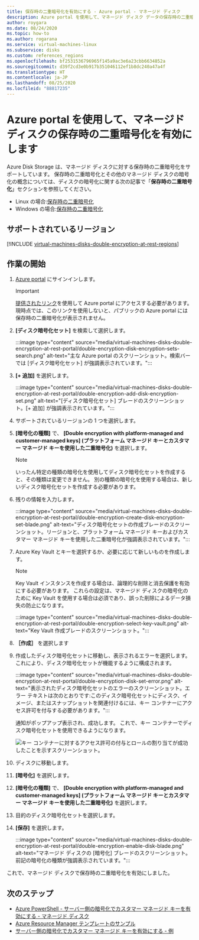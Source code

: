 ```yaml
---
title: 保存時の二重暗号化を有効にする - Azure portal - マネージド ディスク
description: Azure portal を使用して、マネージド ディスク データの保存時の二重暗号化を有効にします。
author: roygara
ms.date: 08/24/2020
ms.topic: how-to
ms.author: rogarana
ms.service: virtual-machines-linux
ms.subservice: disks
ms.custom: references_regions
ms.openlocfilehash: bf2531536796965f145a9ac3e6a23cbb6634852a
ms.sourcegitcommit: d39f2cd3e0b917b351046112ef1b8dc240a47a4f
ms.translationtype: HT
ms.contentlocale: ja-JP
ms.lasthandoff: 08/25/2020
ms.locfileid: "88817235"
---
```

# <a name="use-the-azure-portal-to-enable-double-encryption-at-rest-for-managed-disks"></a>Azure portal を使用して、マネージド ディスクの保存時の二重暗号化を有効にします

Azure Disk Storage は、マネージド ディスクに対する保存時の二重暗号化をサポートしています。 保存時の二重暗号化とその他のマネージド ディスクの暗号化の概念については、ディスクの暗号化に関する次の記事で「**保存時の二重暗号化**」セクションを参照してください。

- Linux の場合:[保存時の二重暗号化](./linux/disk-encryption.md#double-encryption-at-rest)
- Windows の場合:[保存時の二重暗号化](./windows/disk-encryption.md#double-encryption-at-rest)

## <a name="supported-regions"></a>サポートされているリージョン

[!INCLUDE [virtual-machines-disks-double-encryption-at-rest-regions](../../includes/virtual-machines-disks-double-encryption-at-rest-regions.md)]

## <a name="getting-started"></a>作業の開始

1. [Azure portal](https://aka.ms/diskencryptionupdates) にサインインします。

    > [!IMPORTANT]
    > [提供されたリンク](https://aka.ms/diskencryptionupdates)を使用して Azure portal にアクセスする必要があります。 現時点では、このリンクを使用しないと、パブリックの Azure portal には保存時の二重暗号化が表示されません。

1. **[ディスク暗号化セット]** を検索して選択します。

    :::image type="content" source="media/virtual-machines-disks-double-encryption-at-rest-portal/double-encryption-disk-encryption-sets-search.png" alt-text="主な Azure portal のスクリーンショット。検索バーでは [ディスク暗号化セット] が強調表示されています。":::

1. **[+ 追加]** を選択します。

    :::image type="content" source="media/virtual-machines-disks-double-encryption-at-rest-portal/double-encryption-add-disk-encryption-set.png" alt-text="[ディスク暗号化セット] ブレードのスクリーンショット。[+ 追加] が強調表示されています。":::

1. サポートされているリージョンの 1 つを選択します。
1. **[暗号化の種類]** で、 **[Double encryption with platform-managed and customer-managed keys] (プラットフォーム マネージド キーとカスタマー マネージド キーを使用した二重暗号化)** を選択します。

    > [!NOTE]
    > いったん特定の種類の暗号化を使用してディスク暗号化セットを作成すると、その種類は変更できません。 別の種類の暗号化を使用する場合は、新しいディスク暗号化セットを作成する必要があります。

1. 残りの情報を入力します。

    :::image type="content" source="media/virtual-machines-disks-double-encryption-at-rest-portal/double-encryption-create-disk-encryption-set-blade.png" alt-text="ディスク暗号化セットの作成ブレードのスクリーンショット。リージョンと、プラットフォーム マネージド キーおよびカスタマー マネージド キーを使用した二重暗号化が強調表示されています。":::

1. Azure Key Vault とキーを選択するか、必要に応じて新しいものを作成します。

    > [!NOTE]
    > Key Vault インスタンスを作成する場合は、論理的な削除と消去保護を有効にする必要があります。 これらの設定は、マネージド ディスクの暗号化のために Key Vault を使用する場合は必須であり、誤った削除によるデータ損失の防止になります。

    :::image type="content" source="media/virtual-machines-disks-double-encryption-at-rest-portal/double-encryption-select-key-vault.png" alt-text="Key Vault 作成ブレードのスクリーンショット。":::

1. **［作成］** を選択します
1. 作成したディスク暗号化セットに移動し、表示されるエラーを選択します。 これにより、ディスク暗号化セットが機能するように構成されます。

    :::image type="content" source="media/virtual-machines-disks-double-encryption-at-rest-portal/double-encryption-disk-set-error.png" alt-text="表示されたディスク暗号化セットのエラーのスクリーンショット。エラー テキストは次のとおりです:このディスク暗号化セットにディスク、イメージ、またはスナップショットを関連付けるには、キー コンテナーにアクセス許可を付与する必要があります。":::

    通知がポップアップ表示され、成功します。 これで、キー コンテナーでディスク暗号化セットを使用できるようになります。
    
    ![キー コンテナーに対するアクセス許可の付与とロールの割り当てが成功したことを示すスクリーンショット。](media/virtual-machines-disks-double-encryption-at-rest-portal/disk-encryption-notification-success.png)

1. ディスクに移動します。
1. **[暗号化]** を選択します。
1. **[暗号化の種類]** で、 **[Double encryption with platform-managed and customer-managed keys] (プラットフォーム マネージド キーとカスタマー マネージド キーを使用した二重暗号化)** を選択します。
1. 目的のディスク暗号化セットを選択します。
1. **[保存]** を選択します。

    :::image type="content" source="media/virtual-machines-disks-double-encryption-at-rest-portal/double-encryption-enable-disk-blade.png" alt-text="マネージド ディスクの [暗号化] ブレードのスクリーンショット。前記の暗号化の種類が強調表示されています。":::

これで、マネージド ディスクで保存時の二重暗号化を有効にしました。


## <a name="next-steps"></a>次のステップ

- [Azure PowerShell - サーバー側の暗号化でカスタマー マネージド キーを有効にする - マネージド ディスク](./windows/disks-enable-customer-managed-keys-powershell.md)
- [Azure Resource Manager テンプレートのサンプル](https://github.com/Azure-Samples/managed-disks-powershell-getting-started/tree/master/DoubleEncryption)
- [サーバー側の暗号化でカスタマー マネージド キーを有効にする - 例](./linux/disks-enable-customer-managed-keys-cli.md#examples)